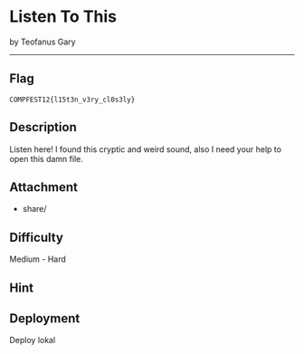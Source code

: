 # Listen To This
by Teofanus Gary

---

## Flag

```shell
COMPFEST12{l15t3n_v3ry_cl0s3ly}
```

## Description

Listen here! I found this cryptic and weird sound, also I need your help to open this damn file.

## Attachment

* share/

## Difficulty

Medium - Hard

## Hint

## Deployment

Deploy lokal

